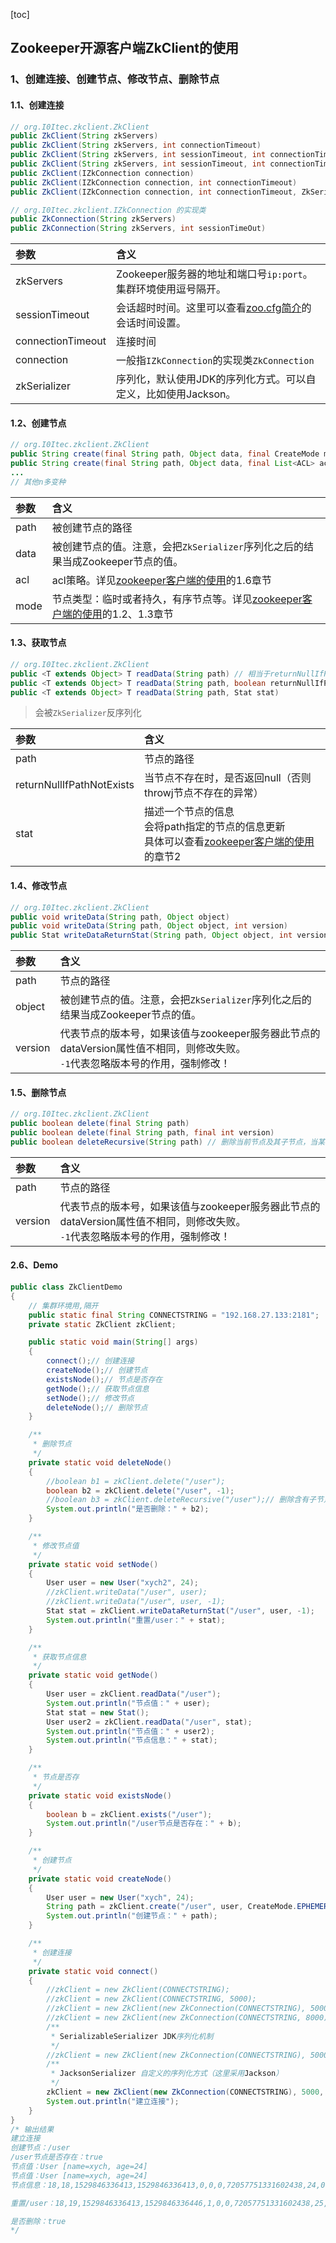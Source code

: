 [toc]

## Zookeeper开源客户端ZkClient的使用

### 1、创建连接、创建节点、修改节点、删除节点
#### 1.1、创建连接
``` java
// org.I0Itec.zkclient.ZkClient
public ZkClient(String zkServers)
public ZkClient(String zkServers, int connectionTimeout)
public ZkClient(String zkServers, int sessionTimeout, int connectionTimeout)
public ZkClient(String zkServers, int sessionTimeout, int connectionTimeout, ZkSerializer zkSerializer)
public ZkClient(IZkConnection connection)
public ZkClient(IZkConnection connection, int connectionTimeout)
public ZkClient(IZkConnection connection, int connectionTimeout, ZkSerializer zkSerializer)
```
``` java
// org.I0Itec.zkclient.IZkConnection 的实现类
public ZkConnection(String zkServers)
public ZkConnection(String zkServers, int sessionTimeOut)
```
<div class="xych-table" style="font-size:14px;">

参数|含义
:-|:-
zkServers|Zookeeper服务器的地址和端口号`ip:port`。集群环境使用逗号隔开。
sessionTimeout|会话超时时间。这里可以查看[zoo.cfg简介](zookeeper学习笔记_03_zoo.cfg配置简介.md)的会话时间设置。
connectionTimeout|连接时间
connection|一般指`IZkConnection`的实现类`ZkConnection`
zkSerializer|序列化，默认使用JDK的序列化方式。可以自定义，比如使用Jackson。
</div>

#### 1.2、创建节点
``` java
// org.I0Itec.zkclient.ZkClient
public String create(final String path, Object data, final CreateMode mode)
public String create(final String path, Object data, final List<ACL> acl, final CreateMode mode)
...
// 其他n多变种
```
<div class="xych-table" style="font-size:14px;">

参数|含义
:-|:-
path|被创建节点的路径
data|被创建节点的值。注意，会把`ZkSerializer`序列化之后的结果当成Zookeeper节点的值。
acl|acl策略。详见[zookeeper客户端的使用](zookeeper学习笔记_04_客户端的使用.md)的1.6章节
mode|节点类型：临时或者持久，有序节点等。详见[zookeeper客户端的使用](zookeeper学习笔记_04_客户端的使用.md)的1.2、1.3章节
</div>

#### 1.3、获取节点
``` java
// org.I0Itec.zkclient.ZkClient
public <T extends Object> T readData(String path) // 相当于returnNullIfPathNotExists = false
public <T extends Object> T readData(String path, boolean returnNullIfPathNotExists)
public <T extends Object> T readData(String path, Stat stat)
```
> 会被`ZkSerializer`反序列化
<div class="xych-table" style="font-size:14px;">

参数|含义
:-|:-
path|节点的路径
returnNullIfPathNotExists|当节点不存在时，是否返回null（否则throwj节点不存在的异常）
stat|描述一个节点的信息<br>会将path指定的节点的信息更新<br>具体可以查看[zookeeper客户端的使用](zookeeper学习笔记_04_客户端的使用.md)的章节2
</div>

#### 1.4、修改节点
``` java
// org.I0Itec.zkclient.ZkClient
public void writeData(String path, Object object)
public void writeData(String path, Object object, int version)
public Stat writeDataReturnStat(String path, Object object, int version)
```
<div class="xych-table" style="font-size:14px;">

参数|含义
:-|:-
path|节点的路径
object|被创建节点的值。注意，会把`ZkSerializer`序列化之后的结果当成Zookeeper节点的值。
version|代表节点的版本号，如果该值与zookeeper服务器此节点的dataVersion属性值不相同，则修改失败。<br>`-1`代表忽略版本号的作用，强制修改！
</div>

#### 1.5、删除节点
``` java
// org.I0Itec.zkclient.ZkClient
public boolean delete(final String path)
public boolean delete(final String path, final int version)
public boolean deleteRecursive(String path) // 删除当前节点及其子节点，当某个子节点删除失败时，停止执行，返回false
```
<div class="xych-table" style="font-size:14px;">

参数|含义
:-|:-
path|节点的路径
version|代表节点的版本号，如果该值与zookeeper服务器此节点的dataVersion属性值不相同，则修改失败。<br>`-1`代表忽略版本号的作用，强制修改！
</div>


#### 2.6、Demo
``` java
public class ZkClientDemo
{
    // 集群环境用,隔开
    public static final String CONNECTSTRING = "192.168.27.133:2181";
    private static ZkClient zkClient;

    public static void main(String[] args)
    {
        connect();// 创建连接
        createNode();// 创建节点 
        existsNode();// 节点是否存在
        getNode();// 获取节点信息
        setNode();// 修改节点
        deleteNode();// 删除节点
    }

    /**
     * 删除节点
     */
    private static void deleteNode()
    {
        //boolean b1 = zkClient.delete("/user");
        boolean b2 = zkClient.delete("/user", -1);
        //boolean b3 = zkClient.deleteRecursive("/user");// 删除含有子节点的节点
        System.out.println("是否删除：" + b2);
    }

    /**
     * 修改节点值
     */
    private static void setNode()
    {
        User user = new User("xych2", 24);
        //zkClient.writeData("/user", user);
        //zkClient.writeData("/user", user, -1);
        Stat stat = zkClient.writeDataReturnStat("/user", user, -1);
        System.out.println("重置/user：" + stat);
    }

    /**
     * 获取节点信息
     */
    private static void getNode()
    {
        User user = zkClient.readData("/user");
        System.out.println("节点值：" + user);
        Stat stat = new Stat();
        User user2 = zkClient.readData("/user", stat);
        System.out.println("节点值：" + user2);
        System.out.println("节点信息：" + stat);
    }

    /**
     * 节点是否存
     */
    private static void existsNode()
    {
        boolean b = zkClient.exists("/user");
        System.out.println("/user节点是否存在：" + b);
    }

    /**
     * 创建节点
     */
    private static void createNode()
    {
        User user = new User("xych", 24);
        String path = zkClient.create("/user", user, CreateMode.EPHEMERAL);
        System.out.println("创建节点：" + path);
    }

    /**
     * 创建连接
     */
    private static void connect()
    {
        //zkClient = new ZkClient(CONNECTSTRING);
        //zkClient = new ZkClient(CONNECTSTRING, 5000);
        //zkClient = new ZkClient(new ZkConnection(CONNECTSTRING), 5000);
        //zkClient = new ZkClient(new ZkConnection(CONNECTSTRING, 8000), 5000);
        /**
         * SerializableSerializer JDK序列化机制
         */
        //zkClient = new ZkClient(new ZkConnection(CONNECTSTRING), 5000, new SerializableSerializer());
        /**
         * JacksonSerializer 自定义的序列化方式（这里采用Jackson）
         */
        zkClient = new ZkClient(new ZkConnection(CONNECTSTRING), 5000, new JacksonSerializer<User>(User.class));
        System.out.println("建立连接");
    }
}
/* 输出结果
建立连接
创建节点：/user
/user节点是否存在：true
节点值：User [name=xych, age=24]
节点值：User [name=xych, age=24]
节点信息：18,18,1529846336413,1529846336413,0,0,0,72057751331602438,24,0,18

重置/user：18,19,1529846336413,1529846336446,1,0,0,72057751331602438,25,0,18

是否删除：true
*/
```